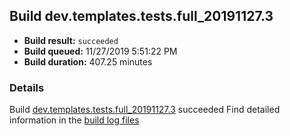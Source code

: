 ## Build dev.templates.tests.full_20191127.3
- **Build result:** `succeeded`
- **Build queued:** 11/27/2019 5:51:22 PM
- **Build duration:** 407.25 minutes
### Details
Build [dev.templates.tests.full_20191127.3](https://winappstudio.visualstudio.com/web/build.aspx?pcguid=a4ef43be-68ce-4195-a619-079b4d9834c2&builduri=vstfs%3a%2f%2f%2fBuild%2fBuild%2f32072) succeeded
Find detailed information in the [build log files]()
